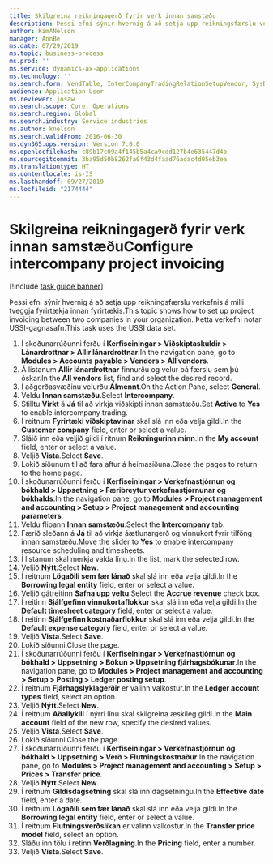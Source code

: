 ```yaml
---
title: Skilgreina reikningagerð fyrir verk innan samstæðu
description: Þessi efni sýnir hvernig á að setja upp reikningsfærslu verkefnis á milli tveggja fyrirtækja innan fyrirtækis.
author: KimANelson
manager: AnnBe
ms.date: 07/29/2019
ms.topic: business-process
ms.prod: ''
ms.service: dynamics-ax-applications
ms.technology: ''
ms.search.form: VendTable, InterCompanyTradingRelationSetupVendor, SysDataAreaSelectLookup, ProjParameters, ProjPosting, ProjTransferPrice
audience: Application User
ms.reviewer: josaw
ms.search.scope: Core, Operations
ms.search.region: Global
ms.search.industry: Service industries
ms.author: knelson
ms.search.validFrom: 2016-06-30
ms.dyn365.ops.version: Version 7.0.0
ms.openlocfilehash: c89b17c09a4f145b5a4ca9cdd127b4e635447d4b
ms.sourcegitcommit: 3ba95d50b8262fa0f43d4faad76adac4d05eb3ea
ms.translationtype: HT
ms.contentlocale: is-IS
ms.lasthandoff: 09/27/2019
ms.locfileid: "2174444"
---
```

# <a name="configure-intercompany-project-invoicing"></a><span data-ttu-id="42755-103">Skilgreina reikningagerð fyrir verk innan samstæðu</span><span class="sxs-lookup"><span data-stu-id="42755-103">Configure intercompany project invoicing</span></span>

[!include [task guide banner](../../includes/task-guide-banner.md)]

<span data-ttu-id="42755-104">Þessi efni sýnir hvernig á að setja upp reikningsfærslu verkefnis á milli tveggja fyrirtækja innan fyrirtækis.</span><span class="sxs-lookup"><span data-stu-id="42755-104">This topic shows how to set up project invoicing between two companies in your organization.</span></span> <span data-ttu-id="42755-105">Þetta verkefni notar USSI-gagnasafn.</span><span class="sxs-lookup"><span data-stu-id="42755-105">This task uses the USSI data set.</span></span>

1. <span data-ttu-id="42755-106">Í skoðunarrúðunni ferðu í **Kerfiseiningar > Viðskiptaskuldir > Lánardrottnar > Allir lánardrottnar**.</span><span class="sxs-lookup"><span data-stu-id="42755-106">In the navigation pane, go to **Modules > Accounts payable > Vendors > All vendors**.</span></span>
2. <span data-ttu-id="42755-107">Á listanum **Allir lánardrottnar** finnurðu og velur þá færslu sem þú óskar.</span><span class="sxs-lookup"><span data-stu-id="42755-107">In the **All vendors** list, find and select the desired record.</span></span>
3. <span data-ttu-id="42755-108">Í aðgerðasvæðinu velurðu **Almennt**.</span><span class="sxs-lookup"><span data-stu-id="42755-108">On the Action Pane, select **General**.</span></span>
4. <span data-ttu-id="42755-109">Veldu **Innan samstæðu**.</span><span class="sxs-lookup"><span data-stu-id="42755-109">Select **Intercompany**.</span></span>
5. <span data-ttu-id="42755-110">Stilltu **Virkt** á **Já** til að virkja viðskipti innan samstæðu.</span><span class="sxs-lookup"><span data-stu-id="42755-110">Set **Active** to **Yes** to enable intercompany trading.</span></span>
6. <span data-ttu-id="42755-111">Í reitnum **Fyrirtæki viðskiptavinar** skal slá inn eða velja gildi.</span><span class="sxs-lookup"><span data-stu-id="42755-111">In the **Customer company** field, enter or select a value.</span></span>
7. <span data-ttu-id="42755-112">Sláið inn eða veljið gildi í ritnum **Reikningurinn minn**.</span><span class="sxs-lookup"><span data-stu-id="42755-112">In the **My account** field, enter or select a value.</span></span>
8. <span data-ttu-id="42755-113">Veljið **Vista**.</span><span class="sxs-lookup"><span data-stu-id="42755-113">Select **Save**.</span></span>
9. <span data-ttu-id="42755-114">Lokið síðunum til að fara aftur á heimasíðuna.</span><span class="sxs-lookup"><span data-stu-id="42755-114">Close the pages to return to the home page.</span></span>
10. <span data-ttu-id="42755-115">Í skoðunarrúðunni ferðu í **Kerfiseiningar > Verkefnastjórnun og bókhald > Uppsetning > Færibreytur verkefnastjórnunar og bókhalds**.</span><span class="sxs-lookup"><span data-stu-id="42755-115">In the navigation pane, go to **Modules > Project management and accounting > Setup > Project management and accounting parameters**.</span></span>
11. <span data-ttu-id="42755-116">Veldu flipann **Innan samstæðu**.</span><span class="sxs-lookup"><span data-stu-id="42755-116">Select the **Intercompany** tab.</span></span>
12. <span data-ttu-id="42755-117">Færið sleðann á **Já** til að virkja áætlunargerð og vinnukort fyrir tilföng innan samstæðu.</span><span class="sxs-lookup"><span data-stu-id="42755-117">Move the slider to **Yes** to enable intercompany resource scheduling and timesheets.</span></span>
13. <span data-ttu-id="42755-118">Í listanum skal merkja valda línu.</span><span class="sxs-lookup"><span data-stu-id="42755-118">In the list, mark the selected row.</span></span>
14. <span data-ttu-id="42755-119">Veljið **Nýtt**.</span><span class="sxs-lookup"><span data-stu-id="42755-119">Select **New**.</span></span>
15. <span data-ttu-id="42755-120">Í reitnum **Lögaðili sem fær lánað** skal slá inn eða velja gildi.</span><span class="sxs-lookup"><span data-stu-id="42755-120">In the **Borrowing legal entity** field, enter or select a value.</span></span>
16. <span data-ttu-id="42755-121">Veljið gátreitinn **Safna upp veltu**.</span><span class="sxs-lookup"><span data-stu-id="42755-121">Select the **Accrue revenue** check box.</span></span>
17. <span data-ttu-id="42755-122">Í reitinn **Sjálfgefinn vinnukortaflokkur** skal slá inn eða velja gildi.</span><span class="sxs-lookup"><span data-stu-id="42755-122">In the **Default timesheet category** field, enter or select a value.</span></span>
18. <span data-ttu-id="42755-123">Í reitinn **Sjálfgefinn kostnaðarflokkur** skal slá inn eða velja gildi.</span><span class="sxs-lookup"><span data-stu-id="42755-123">In the **Default expense category** field, enter or select a value.</span></span>
19. <span data-ttu-id="42755-124">Veljið **Vista**.</span><span class="sxs-lookup"><span data-stu-id="42755-124">Select **Save**.</span></span>
20. <span data-ttu-id="42755-125">Lokið síðunni.</span><span class="sxs-lookup"><span data-stu-id="42755-125">Close the page.</span></span>
21. <span data-ttu-id="42755-126">Í skoðunarrúðunni ferðu í **Kerfiseiningar > Verkefnastjórnun og bókhald > Uppsetning > Bókun > Uppsetning fjárhagsbókunar**.</span><span class="sxs-lookup"><span data-stu-id="42755-126">In the navigation pane, go to **Modules > Project management and accounting > Setup > Posting > Ledger posting setup**.</span></span>
22. <span data-ttu-id="42755-127">Í reitnum **Fjárhagslyklagerðir** er valinn valkostur.</span><span class="sxs-lookup"><span data-stu-id="42755-127">In the **Ledger account types** field, select an option.</span></span>
23. <span data-ttu-id="42755-128">Veljið **Nýtt**.</span><span class="sxs-lookup"><span data-stu-id="42755-128">Select **New**.</span></span>
24. <span data-ttu-id="42755-129">Í reitnum **Aðallykill** í nýrri línu skal skilgreina æskileg gildi.</span><span class="sxs-lookup"><span data-stu-id="42755-129">In the **Main account** field of the new row, specify the desired values.</span></span>
25. <span data-ttu-id="42755-130">Veljið **Vista**.</span><span class="sxs-lookup"><span data-stu-id="42755-130">Select **Save**.</span></span>
26. <span data-ttu-id="42755-131">Lokið síðunni.</span><span class="sxs-lookup"><span data-stu-id="42755-131">Close the page.</span></span>
27. <span data-ttu-id="42755-132">Í skoðunarrúðunni ferðu í **Kerfiseiningar > Verkefnastjórnun og bókhald > Uppsetning > Verð > Flutningskostnaður**.</span><span class="sxs-lookup"><span data-stu-id="42755-132">In the navigation pane, go to **Modules > Project management and accounting > Setup > Prices > Transfer price**.</span></span>
28. <span data-ttu-id="42755-133">Veljið **Nýtt**.</span><span class="sxs-lookup"><span data-stu-id="42755-133">Select **New**.</span></span>
29. <span data-ttu-id="42755-134">Í reitnum **Gildisdagsetning** skal slá inn dagsetningu.</span><span class="sxs-lookup"><span data-stu-id="42755-134">In the **Effective date** field, enter a date.</span></span>
30. <span data-ttu-id="42755-135">Í reitnum **Lögaðili sem fær lánað** skal slá inn eða velja gildi.</span><span class="sxs-lookup"><span data-stu-id="42755-135">In the **Borrowing legal entity** field, enter or select a value.</span></span>
31. <span data-ttu-id="42755-136">Í reitnum **Flutningsverðslíkan** er valinn valkostur.</span><span class="sxs-lookup"><span data-stu-id="42755-136">In the **Transfer price model** field, select an option.</span></span>
32. <span data-ttu-id="42755-137">Sláðu inn tölu í retinn **Verðlagning**.</span><span class="sxs-lookup"><span data-stu-id="42755-137">In the **Pricing** field, enter a number.</span></span>
33. <span data-ttu-id="42755-138">Veljið **Vista**.</span><span class="sxs-lookup"><span data-stu-id="42755-138">Select **Save**.</span></span>

